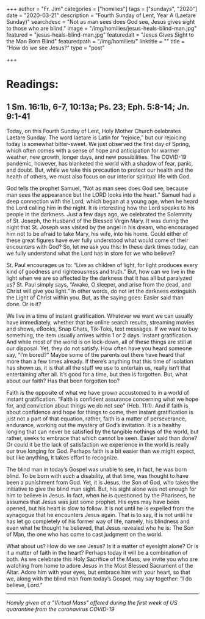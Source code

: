 +++
author = "Fr. Jim"
categories = ["homilies"]
tags = ["sundays", "2020"]
date = "2020-03-21"
description = "Fourth Sunday of Lent, Year A (Laetare Sunday)"
searchdesc = "Not as man sees does God see, Jesus gives sight to those who are blind."
image = "/img/homilies/jesus-heals-blind-man.jpg"
featured = "jesus-heals-blind-man.jpg"
featuredalt = "Jesus Gives Sight to the Man Born Blind"
featuredpath = "/img/homilies/"
linktitle = ""
title = "How do we see Jesus?"
type = "post"

+++

# Readings:
## 1 Sm. 16:1b, 6-7, 10:13a; Ps. 23; Eph. 5:8-14; Jn. 9:1-41

Today, on this Fourth Sunday of Lent, Holy Mother Church celebrates Laetare Sunday. The word laetare is Latin for “rejoice,” but our rejoicing today is somewhat bitter-sweet. We just observed the first day of Spring, which often comes with a sense of hope and anticipation for warmer weather, new growth, longer days, and new possibilities. The COVID-19 pandemic, however, has blanketed the world with a shadow of fear, panic, and doubt. But, while we take this precaution to protect our health and the health of others, we must also focus on our interior spiritual life with God.

God tells the prophet Samuel, “Not as man sees does God see,
because man sees the appearance but the LORD looks into the heart.” Samuel had a deep connection with the Lord, which began at a young age, when he heard the Lord calling him in the night. It is interesting how the Lord speaks to his people in the darkness. Just a few days ago, we celebrated the Solemnity of St. Joseph, the Husband of the Blessed Virgin Mary. It was during the night that St. Joseph was visited by the angel in his dream, who encouraged him not to be afraid to take Mary, his wife, into his home. Could either of these great figures have ever fully understood what would come of their encounters with God? So, let me ask you this: In these dark times today, can we fully understand what the Lord has in store for we who believe?

St. Paul encourages us to: “Live as children of light, for light produces every kind of goodness and righteousness and truth.” But, how can we live in the light when we are so affected by the darkness that it has all but paralyzed us? St. Paul simply says, “Awake, O sleeper,
and arise from the dead, and Christ will give you light.” In other words, do not let the darkness extinguish the Light of Christ within you. But, as the saying goes: Easier said than done. Or is it?

We live in a time of instant gratification. Whatever we want we can usually have immediately, whether that be online search results, streaming movies and shows, eBooks, Snap Chats, Tik-Toks, text messages. If we want to buy something, the item usually arrives within 1 or 2 days. Instant gratification. And while most of the world is on lock-down, all of these things are still at our disposal. Yet, they do not satisfy. How often have you heard someone say, “I’m bored?” Maybe some of the parents out there have heard that more than a few times already. If there’s anything that this time of isolation has shown us, it is that all the stuff we use to entertain us, really isn’t that entertaining after all. It’s good for a time, but then is forgotten. But, what about our faith? Has that been forgotten too?

Faith is the opposite of what we have grown accustomed to in a world of instant gratification. “Faith is confident assurance concerning what we hope for, and conviction about things we do not see” (Heb. 11:1). And if faith is about confidence and hope for things to come, then instant gratification is just not a part of that equation, rather, faith is a matter of perseverance, endurance, working out the mystery of God’s invitation. It is a healthy longing that can never be satisfied by the tangible nothings of the world, but rather, seeks to embrace that which cannot be seen. Easier said than done? Or could it be the lack of satisfaction we experience in the world is really our true longing for God. Perhaps faith is a bit easier than we might expect, but like anything, it takes effort to recognize.

The blind man in today’s Gospel was unable to see, in fact, he was born blind. To be born with such a disability, at that time, was thought to have been a punishment from God. Yet, it is Jesus, the Son of God, who takes the initiative to give the blind man sight. But, his sight alone was not enough for him to believe in Jesus. In fact, when he is questioned by the Pharisees, he assumes that Jesus was just some prophet. His eyes may have been opened, but his heart is slow to follow. It is not until he is expelled from the synagogue that he encounters Jesus again. That is to say, it is not until he has let go completely of his former way of life, namely, his blindness and even what he thought he believed, that Jesus revealed who he is: The Son of Man, the one who has come to cast judgment on the world.

What about us? How do we see Jesus? Is it a matter of eyesight alone? Or is it a matter of faith in the heart? Perhaps today it will be a combination of both. As we celebrate this Holy Sacrifice of the Mass, we invite you who are watching from home to adore Jesus in the Most Blessed Sacrament of the Altar. Adore him with your eyes, but embrace him with your heart, so that we, along with the blind man from today’s Gospel, may say together: “I do believe, Lord.”

---

*Homily given at a "Virtual Mass" offered during the first week of US quarantine from the coronavirus COVID-19*
